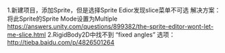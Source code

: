 1.新建项目，添加Sprite，但是选择Sprite Edior发现slice菜单不可选
   解决方案：将此Sprite的Sprite Mode设置为Multiple
   https://answers.unity.com/questions/899382/the-sprite-editor-wont-let-me-slice.html
2.RigidBody2D中找不到 “fixed angles” 选项：
   http://tieba.baidu.com/p/4826501264